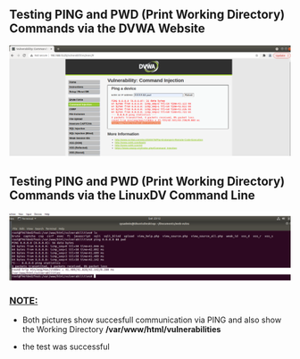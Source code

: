 ## Testing PING and PWD (Print Working Directory) Commands via the DVWA Website

![pwd](pwd.PNG)

## Testing PING and PWD (Print Working Directory) Commands via the LinuxDV Command Line 

![pic](pwd1.PNG) 


### <u>NOTE:</u>
* Both pictures show succesfull communication via PING and also show the Working Directory **/var/www/html/vulnerabilities**  

* the test was successful
